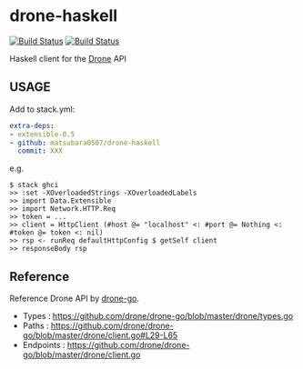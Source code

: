 # drone-haskell

[![Build Status](https://travis-ci.org/matsubara0507/drone-haskell.svg?branch=master)](https://travis-ci.org/matsubara0507/drone-haskell)
[![Build Status](https://cloud.drone.io/api/badges/matsubara0507/drone-haskell/status.svg)](https://cloud.drone.io/matsubara0507/drone-haskell)

Haskell client for the [Drone](https://github.com/drone/drone) API

## USAGE

Add to stack.yml:

```yaml
extra-deps:
- extensible-0.5
- github: matsubara0507/drone-haskell
  commit: XXX
```

e.g.

```
$ stack ghci
>> :set -XOverloadedStrings -XOverloadedLabels
>> import Data.Extensible
>> import Network.HTTP.Req
>> token = ...
>> client = HttpClient (#host @= "localhost" <: #port @= Nothing <: #token @= token <: nil)
>> rsp <- runReq defaultHttpConfig $ getSelf client
>> responseBody rsp
```

## Reference

Reference Drone API by [drone-go](https://github.com/drone/drone-go).

- Types : https://github.com/drone/drone-go/blob/master/drone/types.go
- Paths : https://github.com/drone/drone-go/blob/master/drone/client.go#L29-L65
- Endpoints : https://github.com/drone/drone-go/blob/master/drone/client.go
